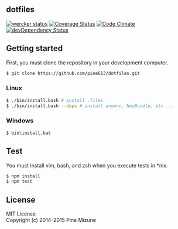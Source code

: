 dotfiles
--------

[![wercker status](https://img.shields.io/wercker/ci/54f5f52d1afdc9f97c000564.svg?style=flat-square)](https://app.wercker.com/project/bykey/0f3a3fac65929edc8fd6e53818d5aba6)
[![Coverage Status](https://img.shields.io/coveralls/pine613/dotfiles/master.svg?style=flat-square)](https://coveralls.io/r/pine613/dotfiles)
[![Code Climate](https://img.shields.io/codeclimate/github/pine613/dotfiles.svg?style=flat-square)](https://codeclimate.com/github/pine613/dotfiles)
[![devDependency Status](https://img.shields.io/david/dev/pine613/dotfiles.svg?style=flat-square)](https://david-dm.org/pine613/dotfiles#info=devDependencies)

## Getting started
First, you must clone the repository in your development computer.

```sh
$ git clone https://github.com/pine613/dotfiles.git
```

### Linux

```sh
$ ./bin/install.bash # install .files
$ ./bin/install.bash --deps # install anyenv, NeoBundle, etc ...
```

### Windows

```sh
$ bin\install.bat
```

## Test
You must install vim, bash, and zsh when you execute tests in *nix.

```sh
$ npm install
$ npm test
```


## License
MIT License<br />
Copyright (c) 2014-2015 Pine Mizune
